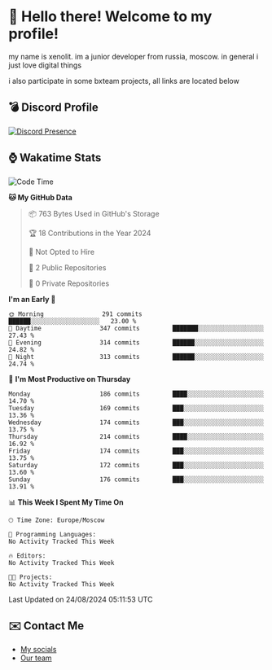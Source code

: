 # :wave: Hello there! Welcome to my profile!
my name is xenolit. im a junior developer from russia, moscow. in general i just love digital things

i also participate in some bxteam projects, all links are located below
## 💣 Discord Profile

[![Discord Presence](https://lanyard-profile-readme.vercel.app/api/982885434315120653?theme=dark&animated=true&borderRadius=30px&idleMessage=Probably%20doing%20nothing)](https://discord.com/users/982885434315120653) 

## ⌚ Wakatime Stats

<!--START_SECTION:waka-->
![Code Time](http://img.shields.io/badge/Code%20Time-30%20hrs%2027%20mins-blue)

**🐱 My GitHub Data** 

> 📦 763 Bytes Used in GitHub's Storage 
 > 
> 🏆 18 Contributions in the Year 2024
 > 
> 🚫 Not Opted to Hire
 > 
> 📜 2 Public Repositories 
 > 
> 🔑 0 Private Repositories 
 > 
**I'm an Early 🐤** 

```text
🌞 Morning                291 commits         ██████░░░░░░░░░░░░░░░░░░░   23.00 % 
🌆 Daytime                347 commits         ███████░░░░░░░░░░░░░░░░░░   27.43 % 
🌃 Evening                314 commits         ██████░░░░░░░░░░░░░░░░░░░   24.82 % 
🌙 Night                  313 commits         ██████░░░░░░░░░░░░░░░░░░░   24.74 % 
```
📅 **I'm Most Productive on Thursday** 

```text
Monday                   186 commits         ████░░░░░░░░░░░░░░░░░░░░░   14.70 % 
Tuesday                  169 commits         ███░░░░░░░░░░░░░░░░░░░░░░   13.36 % 
Wednesday                174 commits         ███░░░░░░░░░░░░░░░░░░░░░░   13.75 % 
Thursday                 214 commits         ████░░░░░░░░░░░░░░░░░░░░░   16.92 % 
Friday                   174 commits         ███░░░░░░░░░░░░░░░░░░░░░░   13.75 % 
Saturday                 172 commits         ███░░░░░░░░░░░░░░░░░░░░░░   13.60 % 
Sunday                   176 commits         ███░░░░░░░░░░░░░░░░░░░░░░   13.91 % 
```


📊 **This Week I Spent My Time On** 

```text
🕑︎ Time Zone: Europe/Moscow

💬 Programming Languages: 
No Activity Tracked This Week

🔥 Editors: 
No Activity Tracked This Week

🐱‍💻 Projects: 
No Activity Tracked This Week
```


 Last Updated on 24/08/2024 05:11:53 UTC
<!--END_SECTION:waka-->

## ✉️ Contact Me

- [My socials](https://feds.lol/xenolit)
- [Our team](https://github.com/BX-Team)
